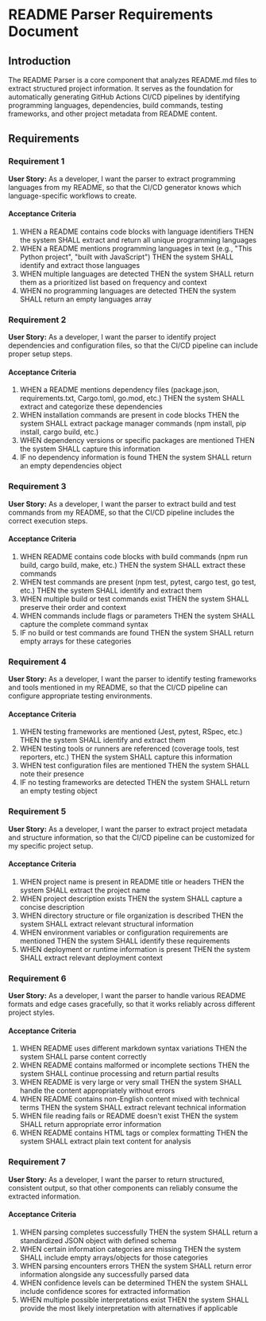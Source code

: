 # README Parser Requirements Document

## Introduction

The README Parser is a core component that analyzes README.md files to extract structured project information. It serves as the foundation for automatically generating GitHub Actions CI/CD pipelines by identifying programming languages, dependencies, build commands, testing frameworks, and other project metadata from README content.

## Requirements

### Requirement 1

**User Story:** As a developer, I want the parser to extract programming languages from my README, so that the CI/CD generator knows which language-specific workflows to create.

#### Acceptance Criteria

1. WHEN a README contains code blocks with language identifiers THEN the system SHALL extract and return all unique programming languages
2. WHEN a README mentions programming languages in text (e.g., "This Python project", "built with JavaScript") THEN the system SHALL identify and extract those languages
3. WHEN multiple languages are detected THEN the system SHALL return them as a prioritized list based on frequency and context
4. WHEN no programming languages are detected THEN the system SHALL return an empty languages array

### Requirement 2

**User Story:** As a developer, I want the parser to identify project dependencies and configuration files, so that the CI/CD pipeline can include proper setup steps.

#### Acceptance Criteria

1. WHEN a README mentions dependency files (package.json, requirements.txt, Cargo.toml, go.mod, etc.) THEN the system SHALL extract and categorize these dependencies
2. WHEN installation commands are present in code blocks THEN the system SHALL extract package manager commands (npm install, pip install, cargo build, etc.)
3. WHEN dependency versions or specific packages are mentioned THEN the system SHALL capture this information
4. IF no dependency information is found THEN the system SHALL return an empty dependencies object

### Requirement 3

**User Story:** As a developer, I want the parser to extract build and test commands from my README, so that the CI/CD pipeline includes the correct execution steps.

#### Acceptance Criteria

1. WHEN README contains code blocks with build commands (npm run build, cargo build, make, etc.) THEN the system SHALL extract these commands
2. WHEN test commands are present (npm test, pytest, cargo test, go test, etc.) THEN the system SHALL identify and extract them
3. WHEN multiple build or test commands exist THEN the system SHALL preserve their order and context
4. WHEN commands include flags or parameters THEN the system SHALL capture the complete command syntax
5. IF no build or test commands are found THEN the system SHALL return empty arrays for these categories

### Requirement 4

**User Story:** As a developer, I want the parser to identify testing frameworks and tools mentioned in my README, so that the CI/CD pipeline can configure appropriate testing environments.

#### Acceptance Criteria

1. WHEN testing frameworks are mentioned (Jest, pytest, RSpec, etc.) THEN the system SHALL identify and extract them
2. WHEN testing tools or runners are referenced (coverage tools, test reporters, etc.) THEN the system SHALL capture this information
3. WHEN test configuration files are mentioned THEN the system SHALL note their presence
4. IF no testing frameworks are detected THEN the system SHALL return an empty testing object

### Requirement 5

**User Story:** As a developer, I want the parser to extract project metadata and structure information, so that the CI/CD pipeline can be customized for my specific project setup.

#### Acceptance Criteria

1. WHEN project name is present in README title or headers THEN the system SHALL extract the project name
2. WHEN project description exists THEN the system SHALL capture a concise description
3. WHEN directory structure or file organization is described THEN the system SHALL extract relevant structural information
4. WHEN environment variables or configuration requirements are mentioned THEN the system SHALL identify these requirements
5. WHEN deployment or runtime information is present THEN the system SHALL extract relevant deployment context

### Requirement 6

**User Story:** As a developer, I want the parser to handle various README formats and edge cases gracefully, so that it works reliably across different project styles.

#### Acceptance Criteria

1. WHEN README uses different markdown syntax variations THEN the system SHALL parse content correctly
2. WHEN README contains malformed or incomplete sections THEN the system SHALL continue processing and return partial results
3. WHEN README is very large or very small THEN the system SHALL handle the content appropriately without errors
4. WHEN README contains non-English content mixed with technical terms THEN the system SHALL extract relevant technical information
5. WHEN file reading fails or README doesn't exist THEN the system SHALL return appropriate error information
6. WHEN README contains HTML tags or complex formatting THEN the system SHALL extract plain text content for analysis

### Requirement 7

**User Story:** As a developer, I want the parser to return structured, consistent output, so that other components can reliably consume the extracted information.

#### Acceptance Criteria

1. WHEN parsing completes successfully THEN the system SHALL return a standardized JSON object with defined schema
2. WHEN certain information categories are missing THEN the system SHALL include empty arrays/objects for those categories
3. WHEN parsing encounters errors THEN the system SHALL return error information alongside any successfully parsed data
4. WHEN confidence levels can be determined THEN the system SHALL include confidence scores for extracted information
5. WHEN multiple possible interpretations exist THEN the system SHALL provide the most likely interpretation with alternatives if applicable